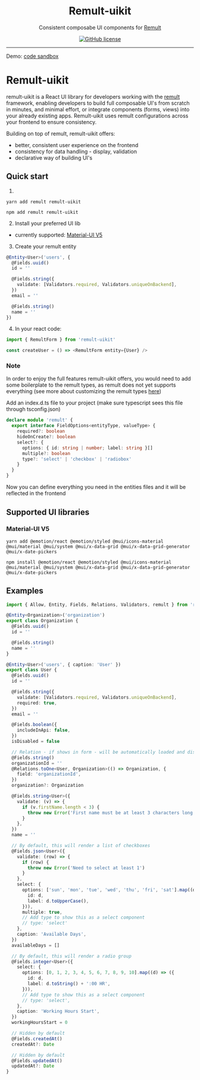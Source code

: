 <div align="center">
  <h1>Remult-uikit</h1>
  <p>Consistent composabe UI components for <a href=https://github.com/remult/remult>Remult</a></p>
    <a href="https://raw.githubusercontent.com/remult/remult/master/LICENSE" rel="nofollow">
    <img alt="GitHub license" src="https://img.shields.io/badge/license-MIT-blue.svg">
  </a>
</div>

<hr/>

Demo: [code sandbox](https://codesandbox.io/p/devbox/j8zm2x?file=/db/users.json:6,23)
# Remult-uikit

remult-uikit is a React UI library for developers working with the [remult](https://github.com/remult/remult) framework, enabling developers to build full composable UI's from scratch in minutes, and minimal effort, or integrate components (forms, views) into your already existing apps.
Remult-uikit uses remult configurations across your frontend to ensure consistency.

Building on top of remult, remult-uikit offers:

- better, consistent user experience on the frontend
- consistency for data handling - display, validation
- declarative way of building UI's

## Quick start

1.

```
yarn add remult remult-uikit

npm add remult remult-uikit
```

2. Install your preferred UI lib

- currently supported: <a href='#supported-mui-v5'>Material-UI V5</a>

3. Create your remult entity

```ts
@Entity<User>('users', {
  @Fields.uuid()
  id = ''

  @Fields.string({
    validate: [Validators.required, Validators.uniqueOnBackend],
  })
  email = ''

  @Fields.string()
  name = ''
})

```

4. In your react code:

```ts
import { RemultForm } from 'remult-uikit'

const createUser = () => <RemultForm entity={User} />
```

### Note

In order to enjoy the full features remult-uikit offers, you would need to add some boilerplate
to the remult types, as remult does not yet supports everything
(see more about customizing the remult types [here](https://remult.dev/docs/custom-options.html#augmenting-userinfo-interface))

Add an index.d.ts file to your project (make sure typescript sees this file through tsconfig.json)

```ts
declare module 'remult' {
  export interface FieldOptions<entityType, valueType> {
    required?: boolean
    hideOnCreate?: boolean
    select?: {
      options: { id: string | number; label: string }[]
      multiple?: boolean
      type?: 'select' | 'checkbox' | 'radiobox'
    }
  }
}
```

Now you can define everything you need in the entities files and it will be reflected in the frontend

## Supported UI libraries

### Material-UI V5

```
yarn add @emotion/react @emotion/styled @mui/icons-material @mui/material @mui/system @mui/x-data-grid @mui/x-data-grid-generator @mui/x-date-pickers

npm install @emotion/react @emotion/styled @mui/icons-material @mui/material @mui/system @mui/x-data-grid @mui/x-data-grid-generator @mui/x-date-pickers
```

## Examples

```ts
import { Allow, Entity, Fields, Relations, Validators, remult } from 'remult'

@Entity<Organization>('organization')
export class Organization {
  @Fields.uuid()
  id = ''

  @Fields.string()
  name = ''
}

@Entity<User>('users', { caption: 'User' })
export class User {
  @Fields.uuid()
  id = ''

  @Fields.string({
    validate: [Validators.required, Validators.uniqueOnBackend],
    required: true,
  })
  email = ''

  @Fields.boolean({
    includeInApi: false,
  })
  isDisabled = false

  // Relation - if shows in form - will be automatically loaded and displayed as select component
  @Fields.string()
  organizationId = ''
  @Relations.toOne<User, Organization>(() => Organization, {
    field: 'organizationId',
  })
  organization?: Organization

  @Fields.string<User>({
    validate: (v) => {
      if (v.firstName.length < 3) {
        throw new Error('First name must be at least 3 characters long')
      }
    },
  })
  name = ''

  // By default, this will render a list of checkboxes
  @Fields.json<User>({
    validate: (row) => {
      if (row) {
        throw new Error('Need to select at least 1')
      }
    },
    select: {
      options: ['sun', 'mon', 'tue', 'wed', 'thu', 'fri', 'sat'].map((d) => ({
        id: d,
        label: d.toUpperCase(),
      })),
      multiple: true,
      // Add type to show this as a select component
      // type: 'select'
    },
    caption: 'Available Days',
  })
  availableDays = []

  // By default, this will render a radio group
  @Fields.integer<User>({
    select: {
      options: [0, 1, 2, 3, 4, 5, 6, 7, 8, 9, 10].map((d) => ({
        id: d,
        label: d.toString() + ':00 HR',
      })),
      // Add type to show this as a select component
      // type: 'select',
    },
    caption: 'Working Hours Start',
  })
  workingHoursStart = 0

  // Hidden by default
  @Fields.createdAt()
  createdAt?: Date

  // Hidden by default
  @Fields.updatedAt()
  updatedAt?: Date
}
```

